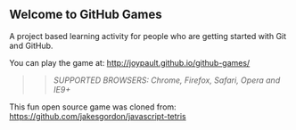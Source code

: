 ## Welcome to GitHub Games

A project based learning activity for people who are getting started with Git and GitHub.

You can play the game at: http://joypault.github.io/github-games/

>> _*SUPPORTED BROWSERS*: Chrome, Firefox, Safari, Opera and IE9+_

This fun open source game was cloned from: https://github.com/jakesgordon/javascript-tetris
